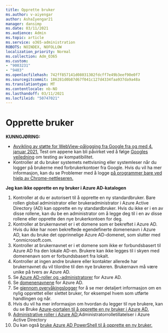 ```yaml
---
title: Opprette bruker
ms.author: v-aiyengar
author: AshaIyengar21
manager: dansimp
ms.date: 03/11/2021
ms.audience: Admin
ms.topic: article
ms.service: o365-administration
ROBOTS: NOINDEX, NOFOLLOW
localization_priority: Normal
ms.collection: Adm_O365
ms.custom:
- "9003231"
- "9403"
ms.openlocfilehash: 742ff857141d08031302fdcff7e49b3eef90e0f7
ms.sourcegitcommit: 186281d0b87d67f041c127d4334faa937da9a48a
ms.translationtype: MT
ms.contentlocale: nb-NO
ms.lasthandoff: 03/11/2021
ms.locfileid: "50747021"
---
```

# <a name="create-user"></a>Opprette bruker

**KUNNGJØRING:**

- [Avvikling av støtte for WebView-pålogging fra Google fra og med 4. januar 2021.](https://docs.microsoft.com/azure/active-directory/external-identities/google-federation#deprecation-of-webview-sign-in-support) Test om appene kan bli påvirket ved å følge [Googles veiledning](https://go.microsoft.com/fwlink/?linkid=2157323) om testing av kompatibilitet.
- Kontroller at du bruker systemets nettvisning eller systemleser når du logger på brukerne med forbrukerkontoer fra Google. Hvis du vil ha mer informasjon, kan du se Problemer med å logge [på programmer bare ved hjelp av Chrome-nettleseren.](https://docs.microsoft.com/office365/troubleshoot/miscellaneous/chrome-behavior-affects-applications)

**Jeg kan ikke opprette en ny bruker i Azure AD-katalogen**

1. Kontroller at du er autorisert til å opprette en ny standardbruker. Bare rollen global administrator eller brukeradministrator i Azure Active Directory (AD) kan opprette en ny standardbruker. Hvis du ikke er i en av disse rollene, kan du be en administrator om å legge deg til i en av disse rollene eller opprette den nye brukerkontoen for deg.
1. Kontroller at brukernavnet er i et domene som er bekreftet i Azure AD. Hvis du ikke har noen bekreftede egendefinerte domenenavn i Azure AD, kan du bruke det opprinnelige Azure AD-domenet, som slutter med *.onmicrosoft.com.
1. Kontroller at brukernavnet er i et domene som ikke er forbundsbasert til Azure AD fra den lokale AD-en. Brukere kan ikke legges til i skyen med domenenavn som er forbundsbasert fra lokalt.
1. Kontroller at ingen andre brukere eller kontakter allerede har brukernavnet du vil tilordne til den nye brukeren. Brukernavn må være unike på tvers av Azure AD.
1. Se [Azure AD-roller og -administratorer](https://portal.azure.com/#blade/Microsoft_AAD_IAM/ActiveDirectoryMenuBlade/RolesAndAdministrators) for Azure AD.
1. Se [domenenavnene](https://portal.azure.com/#blade/Microsoft_AAD_IAM/ActiveDirectoryMenuBlade/RolesAndAdministrators) for Azure AD.
1. Se [gjennom overvåkingslogger](https://portal.azure.com/#blade/Microsoft_AAD_IAM/ActiveDirectoryMenuBlade/RolesAndAdministrators) for å se mer detaljert informasjon om en nylig opprettet eller slettet bruker, for eksempel hvem som utførte handlingen og når.
1. Hvis du vil ha mer informasjon om hvordan du legger til nye brukere, kan du se Bruke [Azure-portalen til å opprette en ny bruker i Azure AD.](/azure/active-directory/active-directory-users-create-azure-portal)
1. [Administrative roller i Azure AD:](https://docs.microsoft.com/azure/active-directory/active-directory-assign-admin-roles)Administratorrolletillatelser i Azure Active Directory
1. Du kan også [bruke Azure AD PowerShell til å opprette en ny bruker.](https://docs.microsoft.com/powershell/module/azuread/new-azureaduser?view=azureadps-2.0)
